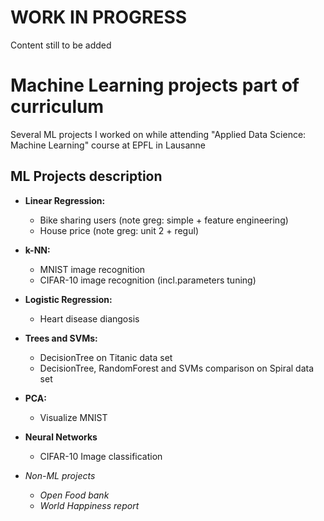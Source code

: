 # WORK IN PROGRESS
Content still to be added

# Machine Learning projects part of curriculum
Several ML projects I worked on while attending "Applied Data Science: Machine Learning" course at EPFL in Lausanne

## ML Projects description
* **Linear Regression:**
  * Bike sharing users (note greg: simple + feature engineering)
  * House price (note greg: unit 2 + regul)
* **k-NN:**
  * MNIST image recognition
  * CIFAR-10 image recognition (incl.parameters tuning)
* **Logistic Regression:**
  * Heart disease diangosis
* **Trees and SVMs:**
  * DecisionTree on Titanic data set
  * DecisionTree, RandomForest and SVMs comparison on Spiral data set
* **PCA:**
  * Visualize MNIST
* **Neural Networks**
  * CIFAR-10 Image classification

* *Non-ML projects*
  * *Open Food bank*
  * *World Happiness report*
